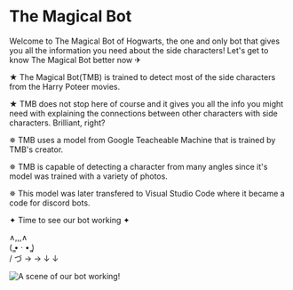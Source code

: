 # The Magical Bot
Welcome to The Magical Bot of Hogwarts, the one and only bot that gives you all the information you need about the side characters!
Let's get to know The Magical Bot better now ✈

★ The Magical Bot(TMB) is trained to detect most of the side characters from the Harry Poteer movies.

★ TMB does not stop here of course and it gives you all the info you might need with explaining the connections between other characters with side characters. Brilliant, right?


✵ TMB uses a model from Google Teacheable Machine that is trained by TMB's creator.

✵ TMB is capable of detecting a character from many angles since it's model was trained with a variety of photos.

✵ This model was later transfered to Visual Studio Code where it became a code for discord bots.

✦ Time to see our bot working ✦

   ∧,,,∧  
(  ̳• · • ̳)  
/       づ → →
              ↓
              ↓

![A scene of our bot working!](https://github.com/user-attachments/assets/50e32aa8-73e2-4b8e-bd32-c14920bf724b)
